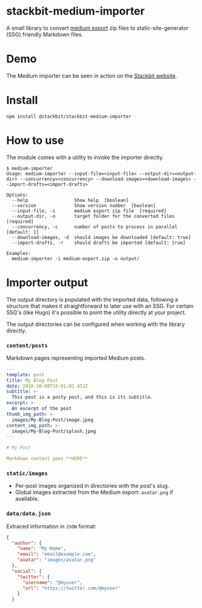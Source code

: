 # stackbit-medium-importer

A small library to convert [medium export](https://medium.com/me/export) zip files to static-site-generator (SSG) friendly Markdown files.

# Demo

The Medium importer can be seen in action on the [Stackbit website](https://www.stackbit.com/medium).

# Install

```
npm install @stackbit/stackbit-medium-importer
```

# How to use

The module comes with a utility to invoke the importer directly.

```
$ medium-importer
Usage: medium-importer --input-file=<input-file> --output-dir=<output-dir> --concurrency=<concurrency> --download-images=<download-images> --import-drafts=<import-drafts>

Options:
  --help                 Show help  [boolean]
  --version              Show version number  [boolean]
  --input-file, -i       medium export zip file  [required]
  --output-dir, -o       target folder for the converted files  [required]
  --concurrency, -c      number of posts to process in parallel [default: 1]
  --download-images, -d  should images be downloaded [default: true]
  --import-drafts, -r    should drafts be imported [default: true]

Examples:
  medium-importer -i medium-export.zip -o output/
  ```

# Importer output

The output directory is populated with the imported data, following a structure that makes it straightforward to later use with an SSG. For certain SSG's (like Hugo) it's possible to point the utility directly at your project.

The output directories can be configured when working with the library directly.

### `content/posts`

Markdown pages representing imported Medium posts.

```yaml
---
template: post
title: My Blog Post
date: 2018-10-08T15:01:02.452Z
subtitle: >-
  This post is a posty post, and this is its subtitle.
excerpt: >-
  An excerpt of the post
thumb_img_path: >-
  images/My-Blog-Post/image.jpeg
content_img_path: >-
  images/My-Blog-Post/splash.jpeg
---

# My Post

Markdown content goes **HERE**
```

### `static/images`

* Per-post images organized in directories with the post's slug.
* Global images extracted from the Medium export: `avatar.png` if available.


### `data/data.json`

Extraced information in `JSON` format:

```json
{
  "author": {
    "name": "My Name",
    "email": "email@example.com",
    "avatar": "images/avatar.png"
  },
  "social": {
    "twitter": {
      "username": "@myuser",
      "url": "https://twitter.com/@myuser"
    }
  }
```

